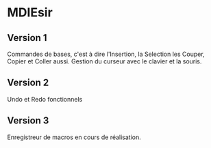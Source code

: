 # MDIEsir

## Version 1
Commandes de bases, c'est à dire l'Insertion, la Selection les Couper, Copier et Coller aussi.
Gestion du curseur avec le clavier et la souris.

## Version 2
Undo et Redo fonctionnels

## Version 3
Enregistreur de macros en cours de réalisation.
